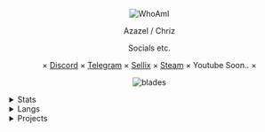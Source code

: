 <p align="center">
  <img
src="https://media.discordapp.net/attachments/802374717326491668/806296723122421760/image1_5.jpg" alt="WhoAmI">
</p>

<p align="center">
    Azazel / Chriz
<p align="center">
Socials etc.
<p align="center">
   ×
   <a href="https://discord.com/users/755217098183016488">Discord</a>
   ×
   <a href="https://t.me/unwizz">Telegram</a>
   ×
   <a href="https://sellix.io/chriz">Sellix</a>
   ×
   <a href="https://steamcommunity.com/id/Discordians">Steam</a>
   ×
   Youtube Soon..
   ×
</p>

<p align="center">
<img src="https://komarev.com/ghpvc/?username=unwizz&color=0f0707" alt="blades" width="" height="">
</p>

<details>
  <summary>Stats</summary>
  <img src="https://github-readme-stats.vercel.app/api?username=unwizz&theme=black" alt="fax">
</details>

<details>
  <summary>Langs</summary>
  <img src="https://github-readme-stats.vercel.app/api/top-langs/?username=unwizz&theme=black" alt="fax">
</details>

<details>
  <summary>Projects</summary>
  .
  ggToken - Token Fucker
  .
  Curse - Anti-Nuke
  .
</details>
